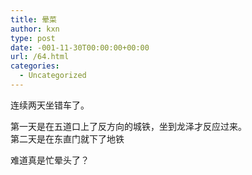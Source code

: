 ```yaml
---
title: 晕菜
author: kxn
type: post
date: -001-11-30T00:00:00+00:00
url: /64.html
categories:
  - Uncategorized
---
```


连续两天坐错车了。

第一天是在五道口上了反方向的城铁，坐到龙泽才反应过来。  
第二天是在东直门就下了地铁

难道真是忙晕头了？
